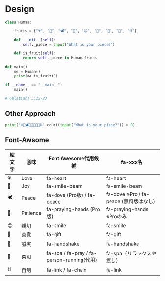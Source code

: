 # Design

```python
class Human:

    fruits = {"💗", "🤩", "🕊️", "🙏", "😊", "🎁", "🤝", "🧘", "⛓️"}

    def __init__(self):
        self._piece = input("What is your piece?")
    
    def is_fruit(self):
        return self._piece in Human.fruits

def main():
    me = Human()
    print(me.is_fruit())

if __name__ == "__main__":
    main()

# Galatians 5:22-23
```


## Other Approach

```python
print("💗🤩🕊️🙏😊🎁🤝🧘⛓️".count(input("What is your piece?")) > 0)
```

## Font-Awsome

| 絵文字 | 意味       | Font Awesome代用候補                         | fa-xxx名                          |
| --- | -------- | ---------------------------------------- | -------------------------------- |
| 💗  | Love     | fa-heart                                 | fa-heart                         |
| 🤩  | Joy      | fa-smile-beam                            | fa-smile-beam                    |
| 🕊️ | Peace    | fa-dove (Pro版) / fa-peace                | fa-dove ※Pro / fa-peace (無料版はなし) |
| 🙏  | Patience | fa-praying-hands (Pro版)                  | fa-praying-hands ※Proのみ          |
| 😊  | 親切       | fa-smile                                 | fa-smile                         |
| 🎁  | 善意       | fa-gift                                  | fa-gift                          |
| 🤝  | 誠実       | fa-handshake                             | fa-handshake                     |
| 🧘  | 柔和       | fa-spa / fa-pray / fa-person-running(代用) | fa-spa（リラックスや癒し）                 |
| ⛓️  | 自制       | fa-link / fa-chain                       | fa-link                          |

